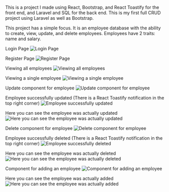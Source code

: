 This is a project I made using React, Bootstrap, and React Toastify for the front end, and Laravel and SQL for the back end. This is my first full CRUD project using Laravel as well as Bootstrap.

This project has a simple focus. It is an employee database with the ability to create, view, update, and delete employees. Employees have 2 traits: name and salary. 

Login Page
![Login Page](https://i.imgur.com/hzeukSy.png)

Register Page
![Register Page](https://i.imgur.com/MrbEdU6.png)

Viewing all employees
![Viewing all employees](https://i.imgur.com/TCLOLvY.png)

Viewing a single employee
![Viewing a single employee](https://i.imgur.com/ZPbEBeO.png)

Update component for employee
![Update component for employee](https://i.imgur.com/PahrGVK.png)

Employee successfully updated (There is a React Toastify notification in the top right corner)
![Employee successfully updated](https://i.imgur.com/djDrghW.png)

Here you can see the employee was actually updated
![Here you can see the employee was actually updated](https://i.imgur.com/mDPBjKI.png)

Delete component for employee
![Delete component for employee](https://i.imgur.com/UhN4X8W.png)

Employee successfully deleted (There is a React Toastify notification in the top right corner)
![Employee successfully deleted](https://i.imgur.com/ZZQufaJ.png)

Here you can see the employee was actually deleted
![Here you can see the employee was actually deleted](https://i.imgur.com/HgGf5wF.png)

Component for adding an employee
![Component for adding an employee](https://i.imgur.com/Qq6eyXb.png)

Here you can see the employee was actually added
![Here you can see the employee was actually added](https://i.imgur.com/Mpf0z1V.png)
